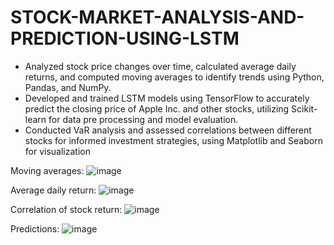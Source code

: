 # STOCK-MARKET-ANALYSIS-AND-PREDICTION-USING-LSTM

- Analyzed stock price changes over time, calculated average daily returns, and
computed moving averages to identify trends using Python, Pandas, and NumPy.
- Developed and trained LSTM models using TensorFlow to accurately predict the
closing price of Apple Inc. and other stocks, utilizing Scikit-learn for data pre
processing and model evaluation.
- Conducted VaR analysis and assessed correlations between different stocks for
informed investment strategies, using Matplotlib and Seaborn for visualization

Moving averages:
![image](https://github.com/user-attachments/assets/d8fda920-f1ee-482f-bb9a-3dd4825ffda0)

Average daily return:
![image](https://github.com/user-attachments/assets/77cc5db5-e349-4661-bf61-f6fa3d80b954)

Correlation of stock return:
![image](https://github.com/user-attachments/assets/b06f319e-87fa-4180-b7d9-e52825f70f39)

Predictions:
![image](https://github.com/user-attachments/assets/3cb84641-f15f-4d99-bafc-ca60be5ab8f1)

